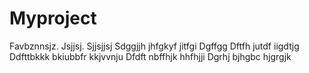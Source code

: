 # Myproject
Favbznnsjz.  Jsjjsj.  Sjjsjjsj
Sdggjjh jhfgkyf jitfgi
Dgffgg
Dftfh jutdf iigdtjg
Ddfttbkkk bkiubbfr kkjvvnju
Dfdft nbffhjk hhfhjji
Dgrhj bjhgbc hjgrgjk
